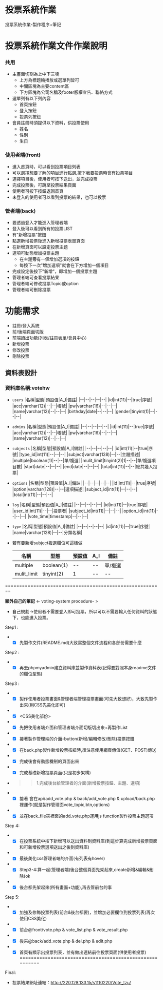 # 投票系統作業

投票系統作業-製作程序+筆記

# 投票系統作業文件作業說明

### 共用 
* 主畫面切割為上中下三塊
    * 上方為標題輪播放或選單列皆可
    * 中間區塊為主要content區
    * 下方區塊為公司名稱及footer版權宣告、聯絡方式
* 選單列有以下列內容
    * 首頁按鈕
    * 登入按鈕
    * 投票列按鈕
* 會員註冊時須提供以下資料，供投票使用
    * 姓名
    * 性別
    * 生日



### 使用者端(front)
   * 進入首頁時，可以看到投票項目列表
   * 可以選擇想要了解的項目進行點選,按下我要投票時會有投票項目
   * 選擇項目後，使用者可按下送出，並完成投票
   * 完成投票後，可跳至投票結果頁面
   * 使用者可按下按鈕返回首頁
   * 未登入的使用者可以看到投票的結果，也可以投票


### 管者端(back)
   * 要透過登入才能進入管理者端
   * 登入後可以看到所有的投票LIST
   * 有"新增投票"按鈕
   * 點選新增投票後進入新增投票表單頁面
   * 在新增頁面可以設定投票主題
   * 選項可動態增加投票主題
        * 在主題旁有一個增加選項的按鈕
        * 每按下一次"增加選項"就會在下方增加一個項目
   * 完成設定後按下"新增"，即增加一個投票主題
   * 管理者端可查看投票結果
   * 管理者端可修改投票Topic或option
   * 管理者端可刪除投票

# 功能需求
   * 註冊/登入系統
   * 前/後端頁面切版
   * 前端讀出功能(列表/註冊表單/會員中心)
   * 新增投票
   * 修改投票
   * 刪除投票
  

## 資料表設計

### 資料庫名稱:votehw
* `users`
    |名稱|型態|預設值|A_I|備註|
    |--|--|--|--|--|
    |id|int(11)|--|true|序號|
    |acc|varchar(12)|--|--|帳號|
    |pw|varchar(16)|--|--|--|
    |name|varchar(12)|--|--|--|
    |birthday|date|--|--|--|
    |gender|tinyint(1)|--|--|--|


* `admins`
    |名稱|型態|預設值|A_I|備註|
    |--|--|--|--|--|
    |id|int(11)|--|true|序號|
    |acc|varchar(12)|--|--|帳號|
    |pw|varchar(16)|--|--|--|
    |name|varchar(12)|--|--|--|


* `subjects`
    |名稱|型態|預設值|A_I|備註|
    |--|--|--|--|--|
    |id|int(11)|--|true|序號|
    |type_id|int(11)|--|--|--|
    |subject|varchar(128)|--|--|主題描述|
    |multiple|boolean(1)|--|--|單/複選|
    |mulit_limit|tinyint(2)|1|--|--|單/複選項目數|
    |start|date|--|--|--|
    |end|date|--|--|--|
    |total|int(11)|--|--|總共幾人投票|

* `options`
    |名稱|型態|預設值|A_I|備註|
    |--|--|--|--|--|
    |id|int(11)|--|true|序號|
    |option|varchar(128)|--|--|選項描述|
    |subject_id|int(11)|--|--|--|
    |total|int(11)|--|--|--|

* `log`
    |名稱|型態|預設值|A_I|備註|
    |--|--|--|--|--|
    |id|int(11)|--|true|序號|
    |user_id|int(11)|--|--|投票者|
    |subject_id|int(11)|--|--|--|
    |option_id|int(11)|--|--|--|
    |vote_time|timestamp|--|--|--|


* `type`
    |名稱|型態|預設值|A_I|備註|
    |--|--|--|--|--|
    |id|int(11)|--|true|序號|
    |name|varchar(128)|--|--|分類名稱|


* 若有要新增subject複選欄位可這樣做

    |名稱|型態|預設值|A_I|備註|
    |--|--|--|--|--|
    |multiple|boolean(1)|--|--|單/複選|
    |mulit_limit|tinyint(2)|1|--|--|單/複選項目數

========================================================

**額外自己的筆記** <- voting-system procedure- >

* 自己規劃→使用者不需要登入即可投票，所以可以不需要輸入任何資料的狀態下，也能進入投票。

Step1 : 
* - [x] 先製作文件(README.md)大致寫整個文件流程和各部份需要什麼

Step2 : 
* - [x]  再去phpmyadmin建立資料庫並製作資料表(記得要對照本身readme文件的欄位型態)

Step3 :
* - [x] 製作使用者投票畫面&管理者端管理投票畫面(可先大致想好)，大致先製作出來(用CSS先美化即可)
* - [x] <CSS美化部份>
* - [x] 先把使用者端介面和管理者端介面切版切出來+再製作List
* - [x] 接著製作管理端的介面-button(新增/編輯修改/刪除)投票按鈕
* - [x] 在back.php製作新增投票按紐時,須注意使用網頁傳值(GET、POST)傳送
* - [x] 完成後會有動態機制的頁面出來
* - [x] 完成基礎新增投票頁面(只是初步架構)
* >> 1.完成後台給管理者的介面(新增投票按鈕、主題、選項) 
* - [x] 接著 會在api/add_vote.php & back/add_vote.php  & upload/back.php裡運作(就是製作管理面vote_topic,btn,options)
* - [x] 並在back_file夾裡面的add_vote.php運用js function製作投票主題選項

Step 4:
* - [x] 在投票系統中按下新增可以送出資料到資料庫(到這步算完成新增投票頁面和可新增投票選項送出之後到資料庫)
* - [x] 最後美化css管理者端的介面(有列表有hover)

* - [x] Step3-4:算一起(管理者端(後台整個頁面先架起來,create新增&編輯&刪除)ok

* - [x] 後台都先架起來(所有畫面+功能),再去管前台的事

Step 5:
* - [x] 加強及修飾投票列表(前台&後台都要)，並增加必要欄位到投票列表(再次使用CSS美化)
* - [x] 前台@front/vote.php & vote_list.php & vote_result.php
* - [x] 後來@back/add_vote.php & del.php & edit.php
* - [x] 首頁有顯示出投票列表，並有做出連結前往投票頁面(供使用者投票)
========================================================

Final:
* 投票結果網址連結：http://220.128.133.15/s1110220/Vote_tzu/
